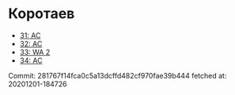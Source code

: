# Коротаев
- [31: AC](31.md)
- [32: AC](32.md)
- [33: WA 2](33.md)
- [34: AC](34.md)

Commit: 281767f14fca0c5a13dcffd482cf970fae39b444
 fetched at: 20201201-184726
